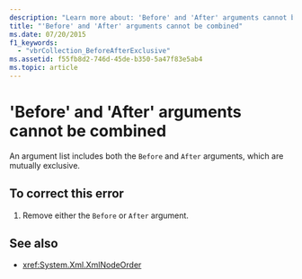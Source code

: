 ```yaml
---
description: "Learn more about: 'Before' and 'After' arguments cannot be combined"
title: "'Before' and 'After' arguments cannot be combined"
ms.date: 07/20/2015
f1_keywords: 
  - "vbrCollection_BeforeAfterExclusive"
ms.assetid: f55fb8d2-746d-45de-b350-5a47f83e5ab4
ms.topic: article
---
```

# 'Before' and 'After' arguments cannot be combined

An argument list includes both the `Before` and `After` arguments, which are mutually exclusive.  
  
## To correct this error  
  
1. Remove either the `Before` or `After` argument.  
  
## See also

- <xref:System.Xml.XmlNodeOrder>
